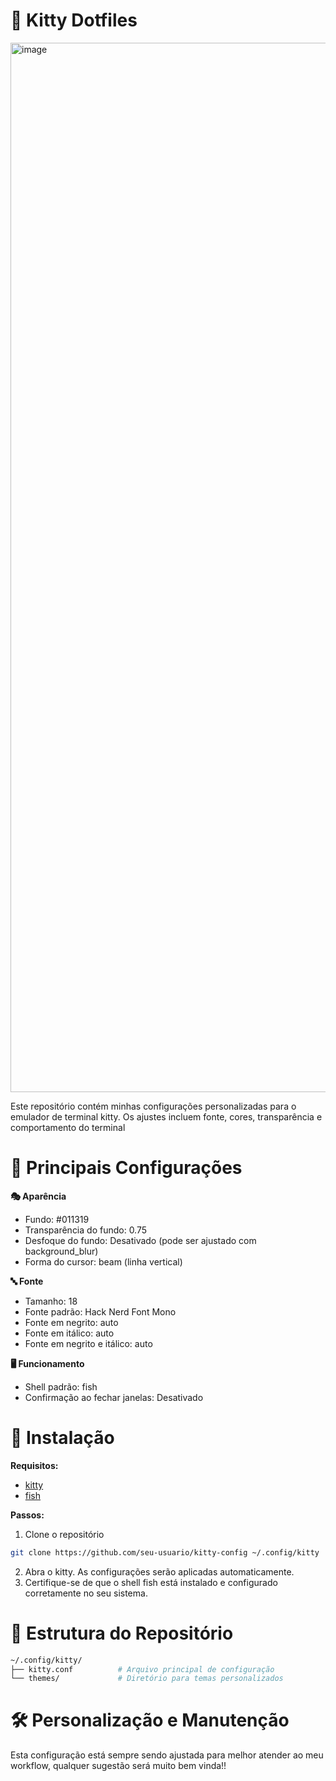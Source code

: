 # 🎨 Kitty Dotfiles
<img width="1679" alt="image" src="https://github.com/user-attachments/assets/f631cfba-1678-4d94-884f-e0e802851d78" />

Este repositório contém minhas configurações personalizadas para o emulador de terminal kitty. Os ajustes incluem fonte, cores, transparência e comportamento do terminal

# 🔧 Principais Configurações

**🎭 Aparência**
- Fundo: #011319
- Transparência do fundo: 0.75
- Desfoque do fundo: Desativado (pode ser ajustado com background_blur)
- Forma do cursor: beam (linha vertical)

**🔤 Fonte**
- Tamanho: 18
- Fonte padrão: Hack Nerd Font Mono
- Fonte em negrito: auto
- Fonte em itálico: auto
- Fonte em negrito e itálico: auto

**🖥️ Funcionamento**
- Shell padrão: fish
- Confirmação ao fechar janelas: Desativado

# 🚀 Instalação
**Requisitos:**
- [kitty](https://sw.kovidgoyal.net/kitty/)
- [fish](https://fishshell.com/)


**Passos:**
1. Clone o repositório
```sh
git clone https://github.com/seu-usuario/kitty-config ~/.config/kitty
```
2. Abra o kitty. As configurações serão aplicadas automaticamente.
3. Certifique-se de que o shell fish está instalado e configurado corretamente no seu sistema.

# 📂 Estrutura do Repositório
```sh
~/.config/kitty/
├── kitty.conf          # Arquivo principal de configuração
└── themes/             # Diretório para temas personalizados
```
# 🛠 Personalização e Manutenção
Esta configuração está sempre sendo ajustada para melhor atender ao meu workflow, qualquer sugestão será muito bem vinda!!

